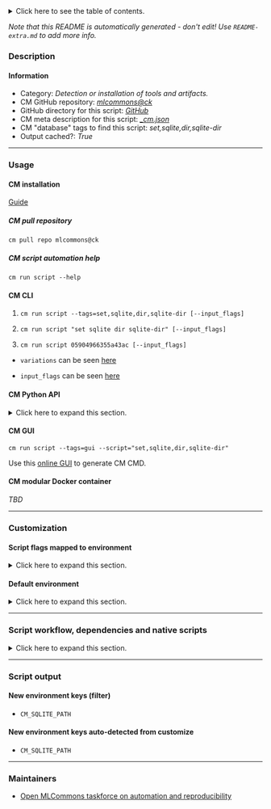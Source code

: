 <details>
<summary>Click here to see the table of contents.</summary>

* [Description](#description)
* [Information](#information)
* [Usage](#usage)
  * [ CM installation](#cm-installation)
  * [ CM script automation help](#cm-script-automation-help)
  * [ CM CLI](#cm-cli)
  * [ CM Python API](#cm-python-api)
  * [ CM GUI](#cm-gui)
  * [ CM modular Docker container](#cm-modular-docker-container)
* [Customization](#customization)
  * [ Script flags mapped to environment](#script-flags-mapped-to-environment)
  * [ Default environment](#default-environment)
* [Script workflow, dependencies and native scripts](#script-workflow-dependencies-and-native-scripts)
* [Script output](#script-output)
* [New environment keys (filter)](#new-environment-keys-(filter))
* [New environment keys auto-detected from customize](#new-environment-keys-auto-detected-from-customize)
* [Maintainers](#maintainers)

</details>

*Note that this README is automatically generated - don't edit! Use `README-extra.md` to add more info.*

### Description

#### Information

* Category: *Detection or installation of tools and artifacts.*
* CM GitHub repository: *[mlcommons@ck](https://github.com/mlcommons/ck/tree/master/cm-mlops)*
* GitHub directory for this script: *[GitHub](https://github.com/mlcommons/ck/tree/master/cm-mlops/script/set-sqlite-dir)*
* CM meta description for this script: *[_cm.json](_cm.json)*
* CM "database" tags to find this script: *set,sqlite,dir,sqlite-dir*
* Output cached?: *True*
___
### Usage

#### CM installation

[Guide](https://github.com/mlcommons/ck/blob/master/docs/installation.md)

##### CM pull repository

```cm pull repo mlcommons@ck```

##### CM script automation help

```cm run script --help```

#### CM CLI

1. `cm run script --tags=set,sqlite,dir,sqlite-dir [--input_flags]`

2. `cm run script "set sqlite dir sqlite-dir" [--input_flags]`

3. `cm run script 05904966355a43ac [--input_flags]`

* `variations` can be seen [here](#variations)

* `input_flags` can be seen [here](#script-flags-mapped-to-environment)

#### CM Python API

<details>
<summary>Click here to expand this section.</summary>

```python

import cmind

r = cmind.access({'action':'run'
                  'automation':'script',
                  'tags':'set,sqlite,dir,sqlite-dir'
                  'out':'con',
                  ...
                  (other input keys for this script)
                  ...
                 })

if r['return']>0:
    print (r['error'])

```

</details>


#### CM GUI

```cm run script --tags=gui --script="set,sqlite,dir,sqlite-dir"```

Use this [online GUI](https://cKnowledge.org/cm-gui/?tags=set,sqlite,dir,sqlite-dir) to generate CM CMD.

#### CM modular Docker container

*TBD*

___
### Customization


#### Script flags mapped to environment
<details>
<summary>Click here to expand this section.</summary>

* `--path=value`  &rarr;  `CM_SQLITE_PATH=value`

**Above CLI flags can be used in the Python CM API as follows:**

```python
r=cm.access({... , "path":...}
```

</details>

#### Default environment

<details>
<summary>Click here to expand this section.</summary>

These keys can be updated via `--env.KEY=VALUE` or `env` dictionary in `@input.json` or using script flags.


</details>

___
### Script workflow, dependencies and native scripts

<details>
<summary>Click here to expand this section.</summary>

  1. ***Read "deps" on other CM scripts from [meta](https://github.com/mlcommons/ck/tree/master/cm-mlops/script/set-sqlite-dir/_cm.json)***
     * detect,os
       - CM script: [detect-os](https://github.com/mlcommons/ck/tree/master/cm-mlops/script/detect-os)
     * get,python3
       * CM names: `--adr.['python', 'python3']...`
       - CM script: [get-python3](https://github.com/mlcommons/ck/tree/master/cm-mlops/script/get-python3)
  1. Run "preprocess" function from customize.py
  1. Read "prehook_deps" on other CM scripts from [meta](https://github.com/mlcommons/ck/tree/master/cm-mlops/script/set-sqlite-dir/_cm.json)
  1. ***Run native script if exists***
     * [run.bat](https://github.com/mlcommons/ck/tree/master/cm-mlops/script/set-sqlite-dir/run.bat)
     * [run.sh](https://github.com/mlcommons/ck/tree/master/cm-mlops/script/set-sqlite-dir/run.sh)
  1. Read "posthook_deps" on other CM scripts from [meta](https://github.com/mlcommons/ck/tree/master/cm-mlops/script/set-sqlite-dir/_cm.json)
  1. ***Run "postrocess" function from [customize.py](https://github.com/mlcommons/ck/tree/master/cm-mlops/script/set-sqlite-dir/customize.py)***
  1. Read "post_deps" on other CM scripts from [meta](https://github.com/mlcommons/ck/tree/master/cm-mlops/script/set-sqlite-dir/_cm.json)
</details>

___
### Script output
#### New environment keys (filter)

* `CM_SQLITE_PATH`
#### New environment keys auto-detected from customize

* `CM_SQLITE_PATH`
___
### Maintainers

* [Open MLCommons taskforce on automation and reproducibility](https://github.com/mlcommons/ck/blob/master/docs/taskforce.md)